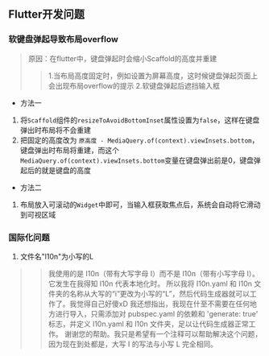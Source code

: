 ## Flutter开发问题

### 软键盘弹起导致布局overflow

> 原因：在flutter中，键盘弹起时会缩小Scaffold的高度并重建
>> 1.当布局高度固定时，例如设置为屏幕高度，这时候键盘弹起页面上会出现布局overflow的提示
>> 2.软键盘弹起后遮挡输入框

- 方法一

1. 将`Scaffold`组件的`resizeToAvoidBottomInset`属性设置为`false`，这样在键盘弹出时布局将不会重建
2. 把固定的高度改为 `原高度 - MediaQuery.of(context).viewInsets.bottom`，键盘弹出时布局将重建，而这个`MediaQuery.of(context).viewInsets.bottom`变量在键盘弹出前是0，键盘弹起后的就是键盘的高度

- 方法二

1. 布局放入可滚动的`Widget`中即可，当输入框获取焦点后，系统会自动将它滑动到可视区域


### 国际化问题
1. 文件名"l10n"为小写的L
 >> 我使用的是 I10n（带有大写字母 I）而不是 l10n（带有小写字母 l）。它发生在我得知 l10n 代表本地化时。
 >> 所以我将 I10n.yaml 和 I10n 文件夹的名称从大写的“i”更改为小写的“L”，然后代码生成器就可以工作了。我觉得自己好傻xD
 >> 我还想指出，我现在什至不需要在任何地方进行导入，只需添加对 pubspec.yaml 的依赖和 'generate: true' 标志，并定义 l10n.yaml 和 l10n 文件夹，足以让代码生成器正常工作。
 >> 谢谢您的帮助。我只是希望有一个注释可以帮助解决这个问题，因为现在到处都是，大写 I 的写法与小写 L 完全相同。